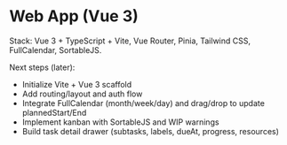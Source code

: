 # Web App (Vue 3)

Stack: Vue 3 + TypeScript + Vite, Vue Router, Pinia, Tailwind CSS, FullCalendar, SortableJS.

Next steps (later):
- Initialize Vite + Vue 3 scaffold
- Add routing/layout and auth flow
- Integrate FullCalendar (month/week/day) and drag/drop to update plannedStart/End
- Implement kanban with SortableJS and WIP warnings
- Build task detail drawer (subtasks, labels, dueAt, progress, resources)
